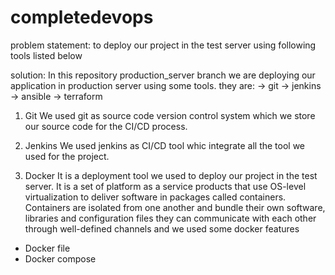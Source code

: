 # completedevops
problem statement:
to deploy our project in the test server using following tools listed below

solution: In this repository production_server branch we are deploying our application in production server using some tools. they are: -> git -> jenkins -> ansible -> terraform

1) Git
We used git as source code version control system which we store our source code for the CI/CD process.

2) Jenkins
We used jenkins as CI/CD tool whic integrate all the tool we used for the project.

3) Docker 
It is a deployment tool we used to deploy our project in the test server. It is a set of platform as a service products that use OS-level virtualization to deliver software in packages called containers. Containers are isolated from one another and bundle their own software, libraries and configuration files they can communicate with each other through well-defined channels and we used some docker features
- Docker file
- Docker compose

